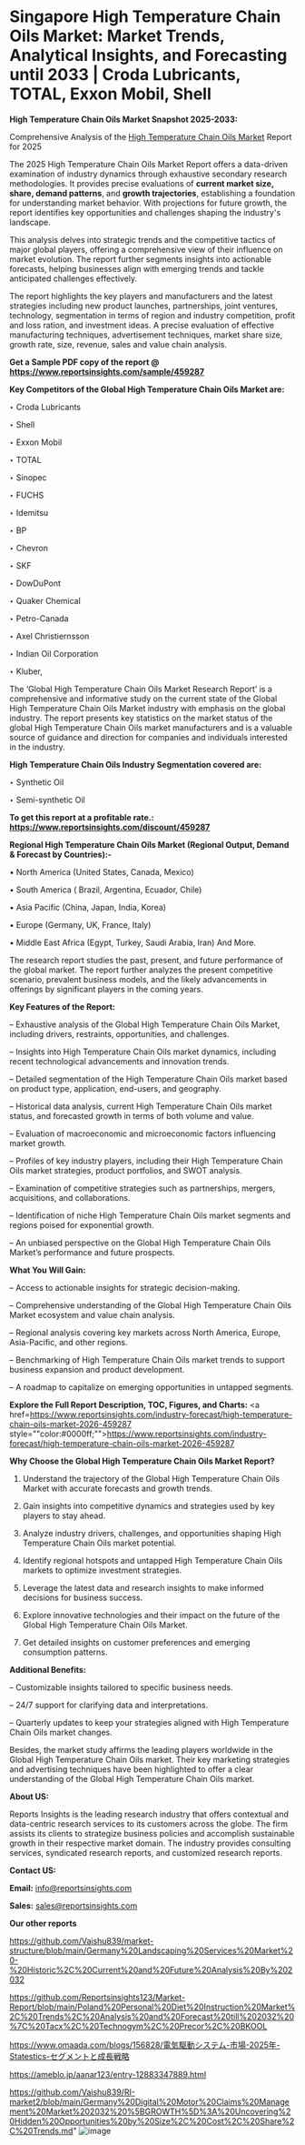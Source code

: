 # Singapore High Temperature Chain Oils Market: Market Trends, Analytical Insights, and Forecasting until 2033 | Croda Lubricants, TOTAL, Exxon Mobil, Shell

<strong>High Temperature Chain Oils Market Snapshot 2025-2033:</strong>

Comprehensive Analysis of the <a href=https://www.reportsinsights.com/sample/459287>High Temperature Chain Oils Market</a> Report for 2025

The 2025 High Temperature Chain Oils Market Report offers a data-driven examination of industry dynamics through exhaustive secondary research methodologies. It provides precise evaluations of <strong>current market size, share, demand patterns</strong>, and <strong>growth trajectories</strong>, establishing a foundation for understanding market behavior. With projections for future growth, the report identifies key opportunities and challenges shaping the industry's landscape.

This analysis delves into strategic trends and the competitive tactics of major global players, offering a comprehensive view of their influence on market evolution. The report further segments insights into actionable forecasts, helping businesses align with emerging trends and tackle anticipated challenges effectively.

The report highlights the key players and manufacturers and the latest strategies including new product launches, partnerships, joint ventures, technology, segmentation in terms of region and industry competition, profit and loss ration, and investment ideas. A precise evaluation of effective manufacturing techniques, advertisement techniques, market share size, growth rate, size, revenue, sales and value chain analysis.

<strong>Get a Sample PDF copy of the report @ <a href=https://www.reportsinsights.com/sample/459287 style=color:#0000ff;>https://www.reportsinsights.com/sample/459287</a></strong>

<strong>Key Competitors of the Global High Temperature Chain Oils Market are:</strong>

‣ Croda Lubricants

‣ Shell

‣ Exxon Mobil

‣ TOTAL

‣ Sinopec

‣ FUCHS

‣ Idemitsu

‣ BP

‣ Chevron

‣ SKF

‣ DowDuPont

‣ Quaker Chemical

‣ Petro-Canada

‣ Axel Christiernsson

‣ Indian Oil Corporation

‣ Kluber,

The ‘Global High Temperature Chain Oils Market Research Report’ is a comprehensive and informative study on the current state of the Global High Temperature Chain Oils Market industry with emphasis on the global industry. The report presents key statistics on the market status of the global High Temperature Chain Oils market manufacturers and is a valuable source of guidance and direction for companies and individuals interested in the industry.

<strong>High Temperature Chain Oils Industry Segmentation covered are:</strong>

‣ Synthetic Oil

‣ Semi-synthetic Oil

<strong>To get this report at a profitable rate.: <a href=https://www.reportsinsights.com/discount/459287 style=color:#0000ff;>https://www.reportsinsights.com/discount/459287</a></strong>

<strong>Regional High Temperature Chain Oils Market (Regional Output, Demand &amp; Forecast by Countries):-</strong>

• North America (United States, Canada, Mexico)

• South America ( Brazil, Argentina, Ecuador, Chile)

• Asia Pacific (China, Japan, India, Korea)

• Europe (Germany, UK, France, Italy)

• Middle East Africa (Egypt, Turkey, Saudi Arabia, Iran) And More.

The research report studies the past, present, and future performance of the global market. The report further analyzes the present competitive scenario, prevalent business models, and the likely advancements in offerings by significant players in the coming years.

<strong>Key Features of the Report:</strong>

– Exhaustive analysis of the Global High Temperature Chain Oils Market, including drivers, restraints, opportunities, and challenges.

– Insights into High Temperature Chain Oils market dynamics, including recent technological advancements and innovation trends.

– Detailed segmentation of the High Temperature Chain Oils market based on product type, application, end-users, and geography.

– Historical data analysis, current High Temperature Chain Oils market status, and forecasted growth in terms of both volume and value.

– Evaluation of macroeconomic and microeconomic factors influencing market growth.

– Profiles of key industry players, including their High Temperature Chain Oils market strategies, product portfolios, and SWOT analysis.

– Examination of competitive strategies such as partnerships, mergers, acquisitions, and collaborations.

– Identification of niche High Temperature Chain Oils market segments and regions poised for exponential growth.

– An unbiased perspective on the Global High Temperature Chain Oils Market’s performance and future prospects.

<strong>What You Will Gain:</strong>

– Access to actionable insights for strategic decision-making.

– Comprehensive understanding of the Global High Temperature Chain Oils Market ecosystem and value chain analysis.

– Regional analysis covering key markets across North America, Europe, Asia-Pacific, and other regions.

– Benchmarking of High Temperature Chain Oils market trends to support business expansion and product development.

– A roadmap to capitalize on emerging opportunities in untapped segments.

<strong>Explore the Full Report Description, TOC, Figures, and Charts:</strong>
<a href=https://www.reportsinsights.com/industry-forecast/high-temperature-chain-oils-market-2026-459287 style=""color:#0000ff;"">https://www.reportsinsights.com/industry-forecast/high-temperature-chain-oils-market-2026-459287</a>

<strong>Why Choose the Global High Temperature Chain Oils Market Report?</strong>

1. Understand the trajectory of the Global High Temperature Chain Oils Market with accurate forecasts and growth trends.

2. Gain insights into competitive dynamics and strategies used by key players to stay ahead.

3. Analyze industry drivers, challenges, and opportunities shaping High Temperature Chain Oils market potential.

4. Identify regional hotspots and untapped High Temperature Chain Oils markets to optimize investment strategies.

5. Leverage the latest data and research insights to make informed decisions for business success.

6. Explore innovative technologies and their impact on the future of the Global High Temperature Chain Oils Market.

7. Get detailed insights on customer preferences and emerging consumption patterns.

<strong>Additional Benefits:</strong>

– Customizable insights tailored to specific business needs.

– 24/7 support for clarifying data and interpretations.

– Quarterly updates to keep your strategies aligned with High Temperature Chain Oils market changes.

Besides, the market study affirms the leading players worldwide in the Global High Temperature Chain Oils market. Their key marketing strategies and advertising techniques have been highlighted to offer a clear understanding of the Global High Temperature Chain Oils market.

<strong><strong>About US</strong>:</strong>

Reports Insights is the leading research industry that offers contextual and data-centric research services to its customers across the globe. The firm assists its clients to strategize business policies and accomplish sustainable growth in their respective market domain. The industry provides consulting services, syndicated research reports, and customized research reports.

<strong>Contact US:</strong>

<p class=><b>Email:</b> <a href=mailto:info@reportsinsights.com>info@reportsinsights.com</a></p>
<p class=><b>Sales:</b> <a href=mailto:sales@reportsinsights.com>sales@reportsinsights.com</a></p>

<strong>Our other reports</strong>

<a href=https://github.com/Vaishu839/market-structure/blob/main/Germany%20Landscaping%20Services%20Market%20-%20Historic%2C%20Current%20and%20Future%20Analysis%20By%202032>https://github.com/Vaishu839/market-structure/blob/main/Germany%20Landscaping%20Services%20Market%20-%20Historic%2C%20Current%20and%20Future%20Analysis%20By%202032</a>

<a href=https://github.com/Reportsinsights123/Market-Report/blob/main/Poland%20Personal%20Diet%20Instruction%20Market%2C%20Trends%2C%20Analysis%20and%20Forecast%20till%202032%20%7C%20Tacx%2C%20Technogym%2C%20Precor%2C%20BKOOL>https://github.com/Reportsinsights123/Market-Report/blob/main/Poland%20Personal%20Diet%20Instruction%20Market%2C%20Trends%2C%20Analysis%20and%20Forecast%20till%202032%20%7C%20Tacx%2C%20Technogym%2C%20Precor%2C%20BKOOL</a>

<a href=https://www.omaada.com/blogs/156828/電気駆動システム-市場-2025年-Statestics-セグメントと成長戦略>https://www.omaada.com/blogs/156828/電気駆動システム-市場-2025年-Statestics-セグメントと成長戦略</a>

<a href=https://ameblo.jp/aanar123/entry-12883347889.html>https://ameblo.jp/aanar123/entry-12883347889.html</a>

<a href=https://github.com/Vaishu839/RI-market2/blob/main/Germany%20Digital%20Motor%20Claims%20Management%20Market%202032%20%5BGROWTH%5D%3A%20Uncovering%20Hidden%20Opportunities%20by%20Size%2C%20Cost%2C%20Share%2C%20Trends.md>https://github.com/Vaishu839/RI-market2/blob/main/Germany%20Digital%20Motor%20Claims%20Management%20Market%202032%20%5BGROWTH%5D%3A%20Uncovering%20Hidden%20Opportunities%20by%20Size%2C%20Cost%2C%20Share%2C%20Trends.md</a>"
![image](https://github.com/user-attachments/assets/5d411931-f949-4fd8-a769-fcac2b54a62c)
